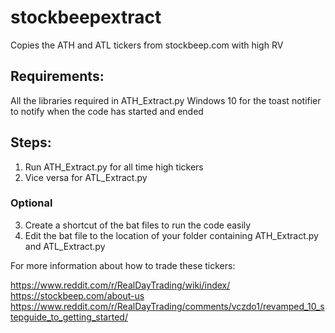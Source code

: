 # stockbeepextract
Copies the ATH and ATL tickers from stockbeep.com with high RV
## Requirements:
All the libraries required in ATH_Extract.py
Windows 10 for the toast notifier to notify when the code has started and ended

## Steps:
1. Run ATH_Extract.py for all time high tickers
2. Vice versa for ATL_Extract.py
### Optional
3. Create a shortcut of the bat files to run the code easily
4. Edit the bat file to the location of your folder containing ATH_Extract.py and ATL_Extract.py

For more information about how to trade these tickers:

https://www.reddit.com/r/RealDayTrading/wiki/index/
https://stockbeep.com/about-us
https://www.reddit.com/r/RealDayTrading/comments/vczdo1/revamped_10_stepguide_to_getting_started/
